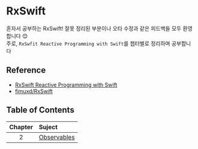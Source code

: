# RxSwift
혼자서 공부하는 RxSwift! 잘못 정리된 부분이나 오타 수정과 같은 피드백들 모두 환영합니다 😊
<br/>주로, `RxSwfit Reactive Programming with Swift`를 쳅터별로 정리하며 공부합니다


## Reference
- [RxSwift Reactive Programming with Swift](https://store.raywenderlich.com/products/rxswift)
- [fimuxd/RxSwift](https://github.com/fimuxd/RxSwift)

## Table of Contents
| Chapter | Suject |
| :---: | :---------------- |
| 2 | [Observables](https://github.com/neptune0689/RxSwift/blob/master/RxSwift-Reactive_Programming_with_Swift/Chapter2-Observables/Chapter2-Observables.md) |
